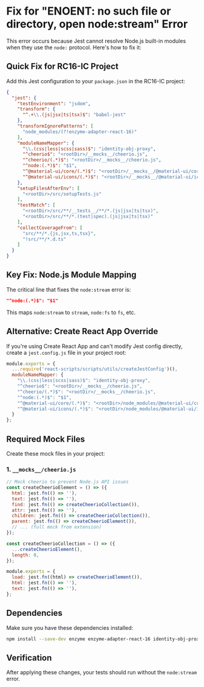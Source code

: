 # Fix for "ENOENT: no such file or directory, open node:stream" Error

This error occurs because Jest cannot resolve Node.js built-in modules when they use the `node:` protocol. Here's how to fix it:

## Quick Fix for RC16-IC Project

Add this Jest configuration to your `package.json` in the RC16-IC project:

```json
{
  "jest": {
    "testEnvironment": "jsdom",
    "transform": {
      "^.+\\.(js|jsx|ts|tsx)$": "babel-jest"
    },
    "transformIgnorePatterns": [
      "node_modules/(?!enzyme-adapter-react-16)"
    ],
    "moduleNameMapper": {
      "\\.(css|less|scss|sass)$": "identity-obj-proxy",
      "^cheerio$": "<rootDir>/__mocks__/cheerio.js",
      "^cheerio/(.*)$": "<rootDir>/__mocks__/cheerio.js",
      "^node:(.*)$": "$1",
      "^@material-ui/core/(.*)$": "<rootDir>/__mocks__/@material-ui/core/$1",
      "^@material-ui/icons/(.*)$": "<rootDir>/__mocks__/@material-ui/icons/$1"
    },
    "setupFilesAfterEnv": [
      "<rootDir>/src/setupTests.js"
    ],
    "testMatch": [
      "<rootDir>/src/**/__tests__/**/*.(js|jsx|ts|tsx)",
      "<rootDir>/src/**/*.(test|spec).(js|jsx|ts|tsx)"
    ],
    "collectCoverageFrom": [
      "src/**/*.{js,jsx,ts,tsx}",
      "!src/**/*.d.ts"
    ]
  }
}
```

## Key Fix: Node.js Module Mapping

The critical line that fixes the `node:stream` error is:

```json
"^node:(.*)$": "$1"
```

This maps `node:stream` to `stream`, `node:fs` to `fs`, etc.

## Alternative: Create React App Override

If you're using Create React App and can't modify Jest config directly, create a `jest.config.js` file in your project root:

```javascript
module.exports = {
  ...require('react-scripts/scripts/utils/createJestConfig')(),
  moduleNameMapper: {
    "\\.(css|less|scss|sass)$": "identity-obj-proxy",
    "^cheerio$": "<rootDir>/__mocks__/cheerio.js",
    "^cheerio/(.*)$": "<rootDir>/__mocks__/cheerio.js",
    "^node:(.*)$": "$1",
    "^@material-ui/core/(.*)$": "<rootDir>/node_modules/@material-ui/core/$1",
    "^@material-ui/icons/(.*)$": "<rootDir>/node_modules/@material-ui/icons/$1"
  }
};
```

## Required Mock Files

Create these mock files in your project:

### 1. `__mocks__/cheerio.js`

```javascript
// Mock cheerio to prevent Node.js API issues
const createCheerioElement = () => ({
  html: jest.fn(() => ''),
  text: jest.fn(() => ''),
  find: jest.fn(() => createCheerioCollection()),
  attr: jest.fn(() => ''),
  children: jest.fn(() => createCheerioCollection()),
  parent: jest.fn(() => createCheerioElement()),
  // ... (full mock from extension)
});

const createCheerioCollection = () => ({
  ...createCheerioElement(),
  length: 0,
});

module.exports = {
  load: jest.fn((html) => createCheerioElement()),
  html: jest.fn(() => ''),
  text: jest.fn(() => ''),
};
```

## Dependencies

Make sure you have these dependencies installed:

```bash
npm install --save-dev enzyme enzyme-adapter-react-16 identity-obj-proxy
```

## Verification

After applying these changes, your tests should run without the `node:stream` error.